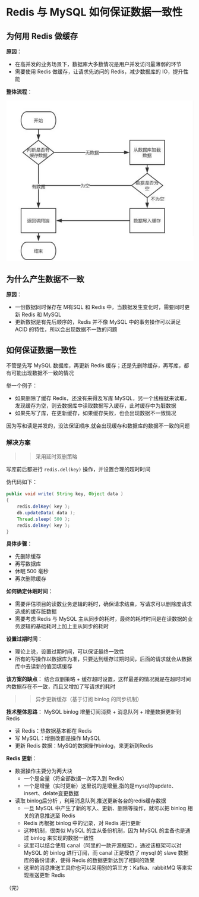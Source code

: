 # Redis 与 MySQL 如何保证数据一致性

## 为何用 Redis 做缓存

**原因**：
+ 在高并发的业务场景下，数据库大多数情况是用户并发访问最薄弱的环节
+ 需要使用 Redis 做缓存，让请求先访问的 Redis，减少数据库的 IO，提升性能

**整体流程**：

![data](./images/data1.png)

## 为什么产生数据不一致

**原因**：
+ 一份数据同时保存在 M有SQL 和 Redis 中，当数据发生变化时，需要同时更新 Redis 和 MySQL
+ 更新数据是有先后顺序的，Redis 并不像 MySQL 中的事务操作可以满足 ACID 的特性，所以会出现数据不一致的问题

## 如何保证数据一致性

不管是先写 MySQL 数据库，再更新 Redis 缓存；还是先删除缓存，再写库，都有可能出现数据不一致的情况  

举一个例子：
+ 如果删除了缓存 Redis，还没有来得及写库 MySQL，另一个线程就来读取，发现缓存为空，则去数据库中读取数据写入缓存，此时缓存中为脏数据
+ 如果先写了库，在更新缓存，如果缓存失败，也会出现数据不一致情况

因为写和读是并发的，没法保证顺序,就会出现缓存和数据库的数据不一致的问题

### 解决方案

>> 采用延时双删策略

写库前后都进行 `redis.del(key)` 操作，并设置合理的超时时间

伪代码如下：
```java
public void write( String key, Object data )
{
	redis.delKey( key );
	db.updateData( data );
	Thread.sleep( 500 );
	redis.delKey( key );
}
```

**具体步骤**：
- 先删除缓存
- 再写数据库
- 休眠 500 毫秒
- 再次删除缓存

**如何确定休眠时间**：
- 需要评估项目的读数业务逻辑的耗时，确保请求结束，写请求可以删除度请求造成的缓存脏数据
- 需要考虑 Redis 与 MySQL 主从同步的耗时，最终的耗时时间是在读数据的业务逻辑的基础耗时上加上主从同步的耗时

**设置过期时间**：
- 理论上说，设置过期时间，可以保证最终一致性
- 所有的写操作以数据库为准，只要达到缓存过期时间，后面的请求就会从数据库中去读新的值回填缓存

**该方案的缺点**：
结合双删策略 + 缓存超时设置，这样最差的情况就是在超时时间内数据存在不一致，而且又增加了写请求的耗时

>> 异步更新缓存（基于订阅 binlog 的同步机制）

**技术整体思路**： MySQL binlog 增量订阅消费 + 消息队列 + 增量数据更新到 Redis

- 读 Redis：热数据基本都在 Redis
- 写 MySQL：增删改都是操作 MySQL 
- 更新 Redis 数据：MySQ的数据操作binlog，来更新到Redis

**Redis 更新**：

- 数据操作主要分为两大块
  - 一个是全量（将全部数据一次写入到 Redis）
  - 一个是增量（实时更新）这里说的是增量,指的是mysql的update、insert、delate变更数据
- 读取 binlog后分析 ，利用消息队列,推送更新各台的redis缓存数据
  - 一旦 MySQL 中产生了新的写入、更新、删除等操作，就可以把 binlog 相关的消息推送至 Redis
  - Redis 再根据 binlog 中的记录，对 Redis 进行更新
  - 这种机制，很类似 MySQL 的主从备份机制，因为 MySQL 的主备也是通过 binlog 来实现的数据一致性
  - 这里可以结合使用 canal（阿里的一款开源框架），通过该框架可以对 MySQL 的 binlog 进行订阅，而 canal 正是模仿了 mysql 的 slave 数据库的备份请求，使得 Redis 的数据更新达到了相同的效果
  - 这里的消息推送工具你也可以采用别的第三方：Kafka、rabbitMQ 等来实现推送更新 Redis

（完）